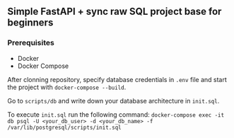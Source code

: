 ## Simple FastAPI + sync raw SQL project base for beginners

### Prerequisites

- Docker
- Docker Compose

After clonning repository, specify database credentials in ```.env``` file and start the project with ```docker-compose --build```.

Go to ```scripts/db``` and write down your database architecture in ```init.sql```.

To execute ```init.sql``` run the following command:
```docker-compose exec -it db psql -U <your_db_user> -d <your_db_name> -f /var/lib/postgresql/scripts/init.sql```